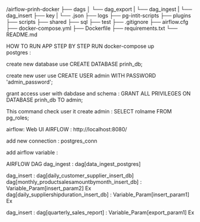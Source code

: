 /airflow-prinh-docker
├── dags
│    └── dag_export
|    └── dag_ingest
|    └── dag_insert
├── key
|    └── .json
├── logs
├── pg-intit-scripts
├── plugins
├── scripts
├── shared
├── sql
├── test
├── .gitignore
├── airflow.cfg
├── docker-compose.yml
├── Dockerfile
├── requirements.txt
└── README.md

HOW TO RUN APP STEP BY STEP 
RUN docker-compose up      
postgres :

create new database use
CREATE DATABASE prinh_db;


create new user use
CREATE USER admin WITH PASSWORD 'admin_password';

grant access user with dabdase and schema :
GRANT ALL PRIVILEGES ON DATABASE prinh_db TO admin;

This command check user it create admin :
SELECT rolname FROM pg_roles;



airflow:
Web UI AIRFLOW : http://localhost:8080/

add new connection :
postgres_conn

add airflow variable :

AIRFLOW DAG
dag_ingest :    dag[data_ingest_postgres] 

dag_insert :    dag[daily_customer_supplier_insert_db]
                dag[monthly_productsalesamountbymonth_insert_db] : Variable_Param[insert_param2] Ex
                dag[daily_suppliershipduration_insert_db] : Variable_Param[insert_param1] Ex

dag_insert :    dag[quarterly_sales_report] : Variable_Param[export_param1] Ex
